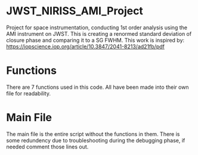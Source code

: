 # JWST_NIRISS_AMI_Project
Project for space instrumentation, conducting 1st order analysis using the AMI instrument on JWST. This is creating a renormed standard deviation of closure phase and comparing it to a SG FWHM. This work is inspired by: https://iopscience.iop.org/article/10.3847/2041-8213/ad21fb/pdf

# Functions
There are 7 functions used in this code. All have been made into their own file for readability.

# Main File
The main file is the entire script without the functions in them. There is some redundency due to troubleshooting during the debugging phase, if needed comment those lines out. 
